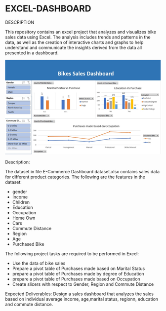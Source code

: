 # EXCEL-DASHBOARD
 
 DESCRIPTION

This repository contains an excel project that analyzes and visualizes bike sales data using Excel. The analysis includes trends and patterns in the data, as well as the creation of interactive charts and graphs to help understand and communicate the insights derived from the data all presented in a dashboard.

![Dashboard Screenshot](Bike_Sales_Dashboard.jpg)

Description:

The dataset in file E-Commerce Dashboard dataset.xlsx contains sales data for different product categories. The following are the features in the dataset:
* gender
* Income
* Children
* Education
* Occupation
* Home Own
* Cars
* Commute Distance
* Region
* Age
* Purchased Bike

The following project tasks are required to be performed in Excel:

* Use the data of bike sales
* Prepare a pivot table of Purchases made based on Marital Status
* prepare a pivot table of Purchases made by degree of Education
* prepare a pivot table of Purchases made based on Occupation
* Create slicers with respect to Gender, Region and Commute Distance


 

Expected Deliverables:  Design a sales dashboard that analyzes the sales based on individual average income, age,marital status, regionn, education and commute distance.
